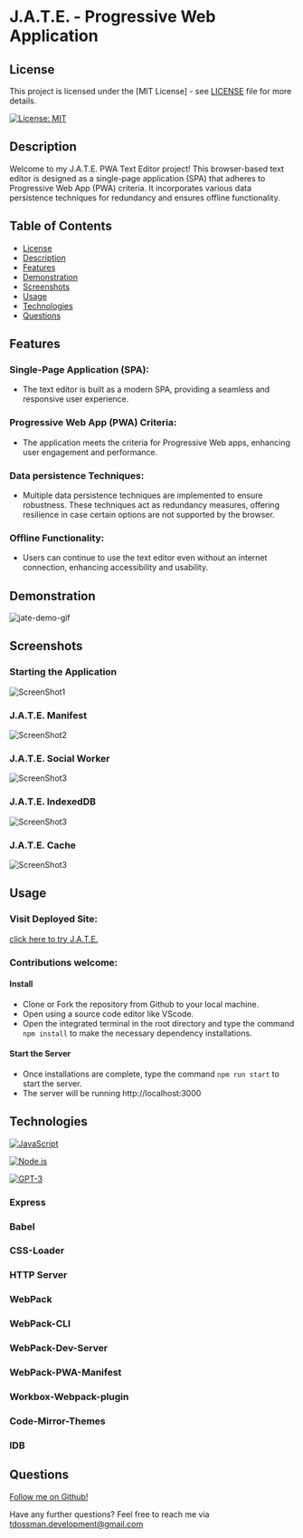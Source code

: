 # J.A.T.E. - Progressive Web Application

## License

This project is licensed under the [MIT License] - see [LICENSE](LICENSE) file for more details.

[![License: MIT](https://img.shields.io/badge/License-MIT-yellow.svg)](https://opensource.org/licenses/MIT)

## Description

Welcome to my J.A.T.E. PWA Text Editor project! This browser-based text editor is designed as a single-page application (SPA) that adheres to Progressive Web App (PWA) criteria. It incorporates various data persistence techniques for redundancy and ensures offline functionality.

## Table of Contents

- [License](#license)
- [Description](#description)
- [Features](#features)
- [Demonstration](#demonstration)
- [Screenshots](#screenshots)
- [Usage](#usage)
- [Technologies](#technologies)
- [Questions](#questions)

## Features

### Single-Page Application (SPA):
- The text editor is built as a modern SPA, providing a seamless and responsive user experience.

### Progressive Web App (PWA) Criteria: 
- The application meets the criteria for Progressive Web apps, enhancing user engagement and performance.

### Data persistence Techniques:
- Multiple data persistence techniques are implemented to ensure robustness. These techniques act as redundancy measures, offering resilience in case certain options are not supported by the browser.

### Offline Functionality:
- Users can continue to use the text editor even without an internet connection, enhancing accessibility and usability.

## Demonstration

![jate-demo-gif](./public/media/Jate-demo.gif)

## Screenshots

### Starting the Application
![ScreenShot1](./public/media/Text-editor-run-start.png) 

### J.A.T.E. Manifest
![ScreenShot2](./public/media/Jate-manifest.png)

### J.A.T.E. Social Worker
![ScreenShot3](./public/media/Jate-sw.png)

### J.A.T.E. IndexedDB
![ScreenShot3](./public/media/Jate-indexedDB.png)

### J.A.T.E. Cache
![ScreenShot3](./public/media/Jate-cache.png)

## Usage

### Visit Deployed Site: 
[click here to try J.A.T.E.](https://dossman-text-editor-1.onrender.com/)

### Contributions welcome:

#### Install

- Clone or Fork the repository from Github to your local machine.
- Open using a source code editor like VScode.
- Open the integrated terminal in the root directory and type the command `npm install` to make the necessary dependency installations. 

#### Start the Server

- Once installations are complete, type the command `npm run start` to start the server.
- The server will be running http://localhost:3000

## Technologies

[![JavaScript](https://img.shields.io/badge/JavaScript-ES6-yellow?style=for-the-badge&logo=javascript)](https://developer.mozilla.org/en-US/docs/Web/JavaScript)

[![Node.js](https://img.shields.io/badge/Node.js-43853D?style=for-the-badge&logo=node.js&logoColor=white)](https://nodejs.org/)

[![GPT-3](https://img.shields.io/badge/GPT--3-4B0082?style=for-the-badge)](https://www.openai.com/)

### Express

### Babel

### CSS-Loader

### HTTP Server

### WebPack

### WebPack-CLI

### WebPack-Dev-Server

### WebPack-PWA-Manifest

### Workbox-Webpack-plugin

### Code-Mirror-Themes

### IDB

## Questions

[Follow me on Github!](https://github.com/Dossman-thomas)

Have any further questions? Feel free to reach me via tdossman.development@gmail.com